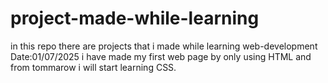 # project-made-while-learning
in this repo there are projects that i made while learning web-development <br>
Date:01/07/2025 i have made my first web page by only using HTML and from tommarow i will start learning CSS.
